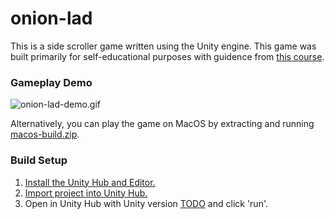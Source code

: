 # onion-lad

This is a side scroller game written using the Unity engine. This game was built primarily for self-educational purposes with guidence from [this course](https://www.udemy.com/course/free-part1-alexdev/).

### Gameplay Demo

![onion-lad-demo.gif](https://github.com/justindstein/onion-lad/blob/main/onion-lad-demo.gif)

Alternatively, you can play the game on MacOS by extracting and running [macos-build.zip](/macos-build.zip).

### Build Setup
1. [Install the Unity Hub and Editor.](https://learn.unity.com/tutorial/install-the-unity-hub-and-editor)
1. [Import project into Unity Hub.](https://support.unity.com/hc/en-us/articles/4402520287124-How-do-I-add-a-project-saved-on-my-computer-into-the-Unity-Hub-)
1. Open in Unity Hub with Unity version [TODO](https://unity.com/releases/editor/whats-new/2021.3.27) and click 'run'.

